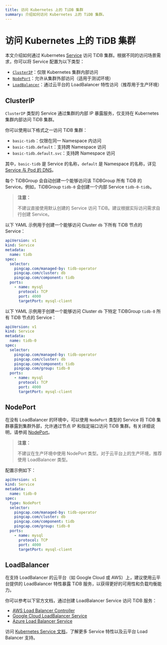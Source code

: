 ```yaml
---
title: 访问 Kubernetes 上的 TiDB 集群
summary: 介绍如何访问 Kubernetes 上的 TiDB 集群。
---
```


# 访问 Kubernetes 上的 TiDB 集群

本文介绍如何通过 Kubernetes [Service](https://kubernetes.io/zh-cn/docs/concepts/services-networking/service/) 访问 TiDB 集群。根据不同的访问场景需求，你可以将 Service 配置为以下类型：

- [`ClusterIP`](#clusterip)：仅限 Kubernetes 集群内部访问
- [`NodePort`](#nodeport)：允许从集群外部访问（适用于测试环境）
- [`LoadBalancer`](#loadbalancer)：通过云平台的 LoadBalancer 特性访问（推荐用于生产环境）

## ClusterIP

`ClusterIP` 类型的 Service 通过集群的内部 IP 暴露服务，仅支持在 Kubernetes 集群内部访问 TiDB 集群。

你可以使用以下格式之一访问 TiDB 集群：

- `basic-tidb`：仅限在同一 Namespace 内访问
- `basic-tidb.default`：支持跨 Namespace 访问
- `basic-tidb.default.svc`：支持跨 Namespace 访问

其中，`basic-tidb` 是 Service 的名称，`default` 是 Namespace 的名称，详见 [Service 与 Pod 的 DNS](https://kubernetes.io/zh-cn/docs/concepts/services-networking/dns-pod-service/#namespaces-of-services)。

每个 TiDBGroup 会自动创建一个能够访问该 TiDBGroup 所有 TiDB 的 Service。例如，TiDBGroup `tidb-0` 会创建一个内部 Service `tidb-0-tidb`。

> **注意：**
>
> 不建议直接使用默认创建的 Service 访问 TiDB。建议根据实际访问需求自行创建 Service。

以下 YAML 示例用于创建一个能够访问 Cluster `db` 下所有 TiDB 节点的 Service：

```yaml
apiVersion: v1
kind: Service
metadata:
  name: tidb
spec:
  selector:
    pingcap.com/managed-by: tidb-operator
    pingcap.com/cluster: db
    pingcap.com/component: tidb
  ports:
    - name: mysql
      protocol: TCP
      port: 4000
      targetPort: mysql-client
```

以下 YAML 示例用于创建一个能够访问 Cluster `db` 下特定 TiDBGroup `tidb-0` 所有 TiDB 节点的 Service：

```yaml
apiVersion: v1
kind: Service
metadata:
  name: tidb-0
spec:
  selector:
    pingcap.com/managed-by: tidb-operator
    pingcap.com/cluster: db
    pingcap.com/component: tidb
    pingcap.com/group: tidb-0
  ports:
    - name: mysql
      protocol: TCP
      port: 4000
      targetPort: mysql-client
```

## NodePort

在没有 LoadBalancer 的环境中，可以使用 `NodePort` 类型的 Service 将 TiDB 集群暴露到集群外部，允许通过节点 IP 和指定端口访问 TiDB 集群。有关详细说明，请参阅 [NodePort](https://kubernetes.io/zh-cn/docs/concepts/services-networking/service/#type-nodeport)。

> **注意：**
>
> 不建议在生产环境中使用 NodePort 类型。对于云平台上的生产环境，推荐使用 LoadBalancer 类型。

配置示例如下：

```yaml
apiVersion: v1
kind: Service
metadata:
  name: tidb-0
spec:
  type: NodePort
  selector:
    pingcap.com/managed-by: tidb-operator
    pingcap.com/cluster: db
    pingcap.com/component: tidb
    pingcap.com/group: tidb-0
  ports:
    - name: mysql
      protocol: TCP
      port: 4000
      targetPort: mysql-client
```

## LoadBalancer

在支持 LoadBalancer 的云平台（如 Google Cloud 或 AWS）上，建议使用云平台提供的 LoadBalancer 特性暴露 TiDB 服务，以获得更好的可用性和负载均衡能力。

你可以参考以下官方文档，通过创建 LoadBalancer Service 访问 TiDB 服务：

- [AWS Load Balancer Controller](https://kubernetes-sigs.github.io/aws-load-balancer-controller/latest/)
- [Google Cloud LoadBalancer Service](https://cloud.google.com/kubernetes-engine/docs/concepts/service-load-balancer)
- [Azure Load Balancer Service](https://learn.microsoft.com/en-us/azure/aks/load-balancer-standard)

访问 [Kubernetes Service 文档](https://kubernetes.io/zh-cn/docs/concepts/services-networking/service/)，了解更多 Service 特性以及云平台 Load Balancer 支持。
